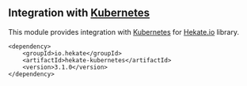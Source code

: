 ## Integration with [Kubernetes](https://kubernetes.io)

This module provides integration with [Kubernetes](https://kubernetes.io)
for [Hekate.io](https://github.com/hekate-io/hekate) library.
 
 ```
 <dependency>
     <groupId>io.hekate</groupId>
     <artifactId>hekate-kubernetes</artifactId>
     <version>3.1.0</version>
 </dependency>
 ```
